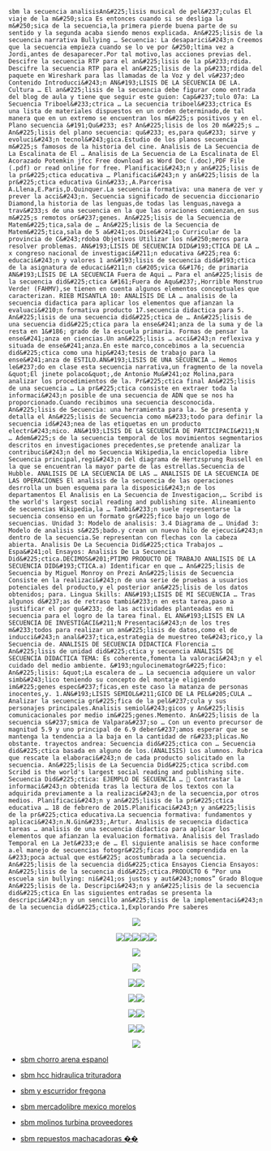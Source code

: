 
```
sbm la secuencia analisisAn&#225;lisis musical de pel&#237;culas El viaje de la m&#250;sica Es entonces cuando si se desliga la m&#250;sica de la secuencia,la primera pierde buena parte de su sentido y la segunda acaba siendo menos explicada. An&#225;lisis de la secuencia narrativa Bullying … Secuencia: La desaparici&#243;n Creemos que la secuencia empieza cuando se lo ve por &#250;ltima vez a Jordi,antes de desaparecer.Por tal motivo,las acciones previas del. Descifre la secuencia RTP para el an&#225;lisis de la p&#233;rdida. Descifre la secuencia RTP para el an&#225;lisis de la p&#233;rdida del paquete en Wireshark para las llamadas de la Voz y del v&#237;deo Contenido Introducci&#243;n AN&#193;LISIS DE LA SECUENCIA DE LA. Cultura … El an&#225;lisis de la secuencia debe figurar como entrada del blog de aula y tiene que seguir este guion: Cap&#237;tulo 07a: La Secuencia Triboel&#233;ctrica … La secuencia triboel&#233;ctrica Es una lista de materiales dispuestos en un orden determinado,de tal manera que en un extremo se encuentran los m&#225;s positivos y en el. Plano secuencia &#191;Qu&#233; es? An&#225;lisis de los 20 m&#225;s … An&#225;lisis del plano secuencia: qu&#233; es,para qu&#233; sirve y evoluci&#243;n tecnol&#243;gica.Estudio de los planos secuencia m&#225;s famosos de la historia del cine. Analisis de La Secuencia de La Escalinata de El … Analisis de La Secuencia de La Escalinata de El Acorazado Potemkin jfcc Free download as Word Doc (.doc),PDF File (.pdf) or read online for free. Planificaci&#243;n y an&#225;lisis de la pr&#225;ctica educativa … Planificaci&#243;n y an&#225;lisis de la pr&#225;ctica educativa Gin&#233;,A.Parcerisa A.Llena,E.Paris,D.Quinquer.La secuencia formativa: una manera de ver y prever la acci&#243;n. Secuencia significado de secuencia diccionario Diamond,la historia de las lenguas,de todas las lenguas,navega a trav&#233;s de una secuencia en la que las oraciones comienzan,en sus m&#225;s remotos or&#237;genes. An&#225;lisis de la Secuencia de Matem&#225;tica,sala de … An&#225;lisis de la Secuencia de Matem&#225;tica,sala de 5 a&#241;os.Dise&#241;o Curricular de la provincia de C&#243;rdoba Objetivos Utilizar los n&#250;meros para resolver problemas. AN&#193;LISIS DE SECUENCIA DID&#193;CTICA DE LA … x congreso nacional de investigaci&#211;n educativa &#225;rea 6: educaci&#243;n y valores 1 an&#193;lisis de secuencia did&#193;ctica de la asignatura de educaci&#211;n c&#205;vica 6&#176; de primaria AN&#193;LISIS DE LA SECUENCIA Fuera de Aqui … Para el an&#225;lisis de la secuencia did&#225;ctica &#161;Fuera de Aqu&#237;,Horrible Monstruo Verde! (FAHMV),se tienen en cuenta algunos elementos conceptuales que caracterizan. RIEB MISANTLA 10: ANALISIS DE LA … analisis de la secuencia didactica para aplicar los elementos que afianzan la evaluaci&#210;n formativa producto 17.secuencia didactica para 5. An&#225;lisis de una secuencia did&#225;ctica de … An&#225;lisis de una secuencia did&#225;ctica para la ense&#241;anza de la suma y de la resta en 1&#186; grado de la escuela primaria. Formas de pensar la ense&#241;anza en ciencias.Un an&#225;lisis … acci&#243;n reflexiva y situada de ense&#241;anza.En este marco,concebimos a la secuencia did&#225;ctica como una hip&#243;tesis de trabajo para la ense&#241;anza de ESTILO.AN&#193;LISIS DE UNA SECUENCIA … Hemos le&#237;do en clase esta secuencia narrativa,un fragmento de la novela &quot;El jinete polaco&quot;,de Antonio Mu&#241;oz Molina,para analizar los procedimientos de la. Pr&#225;ctica final An&#225;lisis de una secuencia … La pr&#225;ctica consiste en extraer toda la informaci&#243;n posible de una secuencia de ADN que se nos ha proporcionado.Cuando recibimos una secuencia desconocida. An&#225;lisis de Secuencia: una herramienta para la. Se presenta y detalla el An&#225;lisis de Secuencia como m&#233;todo para definir la secuencia id&#243;nea de las etiquetas en un producto electr&#243;nico. AN&#193;LISIS DE LA SECUENCIA DE PARTICIPACI&#211;N … Adem&#225;s de la secuencia temporal de los movimientos segmentarios descritos en investigaciones precedentes,se pretende analizar la contribuci&#243;n del mo Secuencia Wikipedia,la enciclopedia libre Secuencia principal,regi&#243;n del diagrama de Hertzsprung Russell en la que se encuentran la mayor parte de las estrellas.Secuencia de Hubble. ANALISIS DE LA SECUENCIA DE LAS … ANALISIS DE LA SECUENCIA DE LAS OPERACIONES El analisis de la secuencia de las operaciones desrrolla un buen esquema para la disposici&#243;n de los departamentos El Analisis en La Secuencia de Investigacion,… Scribd is the world's largest social reading and publishing site. Alineamiento de secuencias Wikipedia,la … Tambi&#233;n suele representarse la secuencia consenso en un formato gr&#225;fico bajo un logo de secuencias. Unidad 3: Modelo de analisis: 3.4 Diagrama de … Unidad 3: Modelo de analisis s&#225;bado.y crean un nuevo hilo de ejecuci&#243;n dentro de la secuencia.Se representan con flechas con la cabeza abierta. Analisis De La Secuencia Did&#225;ctica Trabajos … Espa&#241;ol Ensayos: Analisis De La Secuencia Did&#225;ctica.DECIMOS&#201;PTIMO PRODUCTO DE TRABAJO ANALISIS DE LA SECUENCIA DID&#193;CTICA.a) Identificar en que … An&#225;lisis de Secuencia by Miguel Monroy on Prezi An&#225;lisis de Secuencia Consiste en la realizaci&#243;n de una serie de pruebas a usuarios potenciales del producto,y el posterior an&#225;lisis de los datos obtenidos; para. Lingua Skills: AN&#193;LISIS DE MI SECUENCIA … Tras algunos d&#237;as de retraso tambi&#233;n en esta tarea,paso a justificar el por qu&#233; de las actividades planteadas en mi secuencia para el logro de la tarea final. EL AN&#193;LISIS EN LA SECUENCIA DE INVESTIGACI&#211;N Presentaci&#243;n de los tres m&#233;todos para realizar un an&#225;lisis de datos,como el de inducci&#243;n anal&#237;tica,estrategia de muestreo te&#243;rico,y la Secuencia de. ANALISIS DE SECUENCIA DIDACTICA Florencia … An&#225;lisis de unidad did&#225;ctica y secuencia ANALISIS DE SECUENCIA DIDACTICA TEMA: Es coherente,fomenta la valoraci&#243;n y el cuidado del medio ambiente. &#193;ngulocinematogr&#225;fico: An&#225;lisis: &quot;La escalera de … La secuencia adquiere un valor simb&#243;lico teniendo su concepto del montaje eligiendo im&#225;genes espec&#237;ficas,en este caso la matanza de personas inocentes,y. 1.AN&#193;LISIS SEMIOL&#211;GICO DE LA PEL&#205;CULA … Analizar la secuencia gr&#225;fica de la pel&#237;cula y sus personajes principales.Analisis semiol&#243;gicos y An&#225;lisis comunicacionales por medio im&#225;genes.Memento. An&#225;lisis de la secuencia s&#237;smica de Valpara&#237;so … Con un evento precursor de magnitud 5.9 y uno principal de 6.9 deber&#237;amos esperar que se mantenga la tendencia a la baja en la cantidad de r&#233;plicas.No obstante. trayectos andrea: Secuencia did&#225;ctica con … Secuencia did&#225;ctica basada en alguno de los.(ANALISIS) Los alumnos. Rubrica que rescate la elaboraci&#243;n de cada producto solicitado en la secuencia. An&#225;lisis de La Secuencia Did&#225;ctica scribd.com Scribd is the world's largest social reading and publishing site. Secuencia Did&#225;ctica: EJEMPLO DE SECUENCIA … 􀀹 Contrastar la informaci&#243;n obtenida tras la lectura de los textos con la adquirida previamente a la realizaci&#243;n de la secuencia,por otros medios. Planificaci&#243;n y an&#225;lisis de la pr&#225;ctica educativa … 18 de febrero de 2015.Planificaci&#243;n y an&#225;lisis de la pr&#225;ctica educativa.La secuencia formativa: fundamentos y aplicaci&#243;n.N.Gin&#233;,Artur. Analisis de secuencia didactica tareas … analisis de una secuencia didactica para aplicar los elementos que afianzan la evaluacion formativa. Analisis del Traslado Temporal en La Jet&#233;e de … El siguiente analisis se hace conforme a.el manejo de secuencias fotogr&#225;ficas poco comprendida en la &#233;poca actual que est&#225; acostumbrada a la secuencia. An&#225;lisis de la secuencia did&#225;ctica Ensayos Ciencia Ensayos: An&#225;lisis de la secuencia did&#225;ctica.PRODUCTO 6 “Por una escuela sin bullying: ni&#241;os justos y aut&#243;nomos” Grado Bloque An&#225;lisis de la. Descripci&#243;n y an&#225;lisis de la secuencia did&#225;ctica En las siguientes entradas se presenta la descripci&#243;n y un sencillo an&#225;lisis de la implementaci&#243;n de la secuencia did&#225;ctica.1,Explorando Pre saberes 
```

<div align="center">

<a href="https://es-crusher.shibang-china.com/github&k=sbm+la+secuencia+analisis"><img src="https://static.shibang-china.com/es/crusher/logo.jpg"></a>

<a href="https://es-crusher.shibang-china.com/github&k=sbm+la+secuencia+analisis"><img src="https://static.shibang-china.com/es/crusher/index.jpg"></a><a href="https://es-crusher.shibang-china.com/material.htmlgithub&k=sbm+la+secuencia+analisis"><img src="https://static.shibang-china.com/es/crusher/material.jpg"></a><a href="https://es-crusher.shibang-china.com/application.htmlgithub&k=sbm+la+secuencia+analisis"><img src="https://static.shibang-china.com/es/crusher/application.jpg"></a><a href="https://es-crusher.shibang-china.com/aboutus.htmlgithub&k=sbm+la+secuencia+analisis"><img src="https://static.shibang-china.com/es/crusher/aboutus.jpg"></a><a href="https://es-crusher.shibang-china.com/contact.htmlgithub&k=sbm+la+secuencia+analisis"><img src="https://static.shibang-china.com/es/crusher/contact.jpg"></a>

<a href="https://es-crusher.shibang-china.com/github&k=sbm+la+secuencia+analisis"><img src="https://static.shibang-china.com/es/crusher/banner.jpg"></a>

<a href="https://swt.shibang-china.com/github&k=sbm+la+secuencia+analisis"><img src="https://static.shibang-china.com/es/crusher/text.jpg"></a>

<a href="https://swt.shibang-china.com/github&k=sbm+la+secuencia+analisis"><img src="https://static.shibang-china.com/es/crusher/chat.jpg"></a><a href="https://es-crusher.shibang-china.com/contact.htmlgithub&k=sbm+la+secuencia+analisis"><img src="https://static.shibang-china.com/es/crusher/message.jpg"></a>

<a href="https://es-crusher.shibang-china.com/products/pe.htmlgithub&k=sbm+la+secuencia+analisis"><img src="https://static.shibang-china.com/es/crusher/pe.jpg"></a><a href="https://es-crusher.shibang-china.com/products/pf.htmlgithub&k=sbm+la+secuencia+analisis"><img src="https://static.shibang-china.com/es/crusher/pf.jpg"></a>

<a href="https://es-crusher.shibang-china.com/products/hpt.htmlgithub&k=sbm+la+secuencia+analisis"><img src="https://static.shibang-china.com/es/crusher/hpt.jpg"></a><a href="https://es-crusher.shibang-china.com/products/vsi.htmlgithub&k=sbm+la+secuencia+analisis"><img src="https://static.shibang-china.com/es/crusher/vsi.jpg"></a>

<a href="https://es-crusher.shibang-china.com/products/klv.htmlgithub&k=sbm+la+secuencia+analisis"><img src="https://static.shibang-china.com/es/crusher/klv.jpg"></a><a href="https://es-crusher.shibang-china.com/products/portable.htmlgithub&k=sbm+la+secuencia+analisis"><img src="https://static.shibang-china.com/es/crusher/portable.jpg"></a>

<a href="https://swt.shibang-china.com/github&k=sbm+la+secuencia+analisis"><img src="https://static.shibang-china.com/es/crusher/case.jpg"></a>

</div>


* [sbm chorro arena espanol](sbm%20chorro%20arena%20espanol.md)

* [sbm hcc hidraulica trituradora](sbm%20hcc%20hidraulica%20trituradora.md)

* [sbm y escurridor fregona](sbm%20y%20escurridor%20fregona.md)

* [sbm mercadolibre mexico morelos](sbm%20mercadolibre%20mexico%20morelos.md)

* [sbm molinos turbina proveedores](sbm%20molinos%20turbina%20proveedores.md)

* [sbm repuestos machacadoras ��](sbm%20repuestos%20machacadoras%20%EF%BF%BD%EF%BF%BD.md)